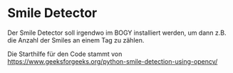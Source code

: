 # Smile Detector
Der Smile Detector soll irgendwo im BOGY installiert werden, um dann z.B. die Anzahl der Smiles an einem Tag zu zählen.

Die Starthilfe für den Code stammt von https://www.geeksforgeeks.org/python-smile-detection-using-opencv/